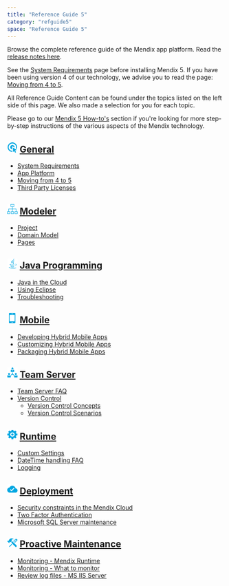 ```yaml
---
title: "Reference Guide 5"
category: "refguide5"
space: "Reference Guide 5"
---
```

Browse the complete reference guide of the Mendix app platform. Read the [release notes here](release-notes).

See the [System Requirements](system-requirements) page before installing Mendix 5\. If you have been using version 4 of our technology, we advise you to read the page: [Moving from 4 to 5](moving-from-4-to-5).

All Reference Guide Content can be found under the topics listed on the left side of this page. We also made a selection for you for each topic.

Please go to our [Mendix 5 How-to's](/howto50/) section if you're looking for more step-by-step instructions of the various aspects of the Mendix technology.

## [![](attachments/4522001/9764879.png)](reference-guide-5) [General](reference-guide-5)

*   [System Requirements](system-requirements)
*   [App Platform](app-platform)
*   [Moving from 4 to 5](moving-from-4-to-5)
*   [Third Party Licenses](third-party-licenses)

## [![](attachments/4522001/9764883.png)](modeler) [Modeler](modeler)

*   [Project](project)
*   [Domain Model](domain-model)
*   [Pages](pages)

## [![](attachments/4522001/9764881.png)](java-programming) [Java Programming](java-programming)

*   [Java in the Cloud](java-in-the-cloud)
*   [Using Eclipse](using-eclipse)
*   [Troubleshooting](/howto50/troubleshooting)

## [![](attachments/4522001/9764882.png)](/howto50/mobile) [Mobile](/howto50/mobile)

*   [Developing Hybrid Mobile Apps](developing-hybrid-mobile-apps)
*   [Customizing Hybrid Mobile Apps](customizing-hybrid-mobile-apps)
*   [Packaging Hybrid Mobile Apps](packaging-hybrid-mobile-apps)

## [![](attachments/4522001/9764873.png)](team-server) [Team Server](team-server)

*   [Team Server FAQ](team-server-faq)
*   [Version Control](version-control)
    *   [Version Control Concepts](version-control-concepts)
    *   [Version Control Scenarios](version-control-scenarios)

## [![](attachments/4522001/9764874.png)](runtime) [Runtime](runtime)

*   [Custom Settings](custom-settings)
*   [DateTime handling FAQ](datetime-handling-faq)
*   [Logging](logging)

## [![](attachments/4522001/9764869.png)](deployment) [Deployment](deployment)

*   [Security constraints in the Mendix Cloud](security-constraints-in-the-mendix-cloud)
*   [Two Factor Authentication](two-factor-authentication)
*   [Microsoft SQL Server maintenance](microsoft-sql-server-maintenance)

## [![](attachments/4522001/9764884.png)](proactive-maintenance) [Proactive Maintenance](proactive-maintenance)

*   [Monitoring - Mendix Runtime](monitoring-mendix-runtime)
*   [Monitoring - What to monitor](monitoring-what-to-monitor)
*   [Review log files - MS IIS Server](review-log-files-ms-iis-server)
